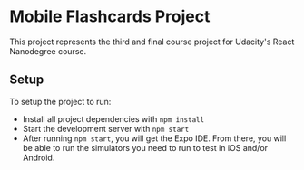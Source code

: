 # Mobile Flashcards Project

This project represents the third and final course project for Udacity's React Nanodegree course.

## Setup

To setup the project to run:

* Install all project dependencies with `npm install`
* Start the development server with `npm start`
* After running `npm start`, you will get the Expo IDE.  From there, you will be able to run the simulators you need to run to test in iOS and/or Android. 
